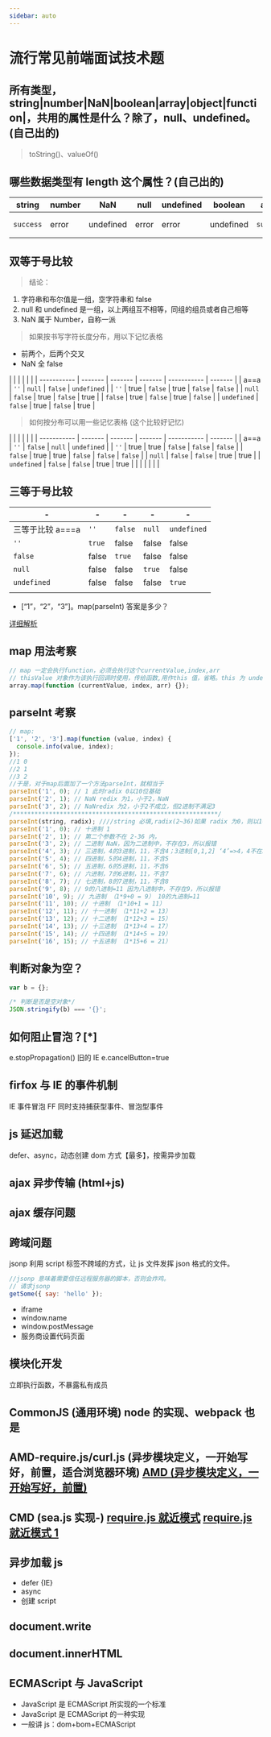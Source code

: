 ```yaml
---
sidebar: auto
---
```


# 流行常见前端面试技术题

## 所有类型，string|number|NaN|boolean|array|object|function|，共用的属性是什么？除了，null、undefined。(自己出的)

> toString()、valueOf()

## 哪些数据类型有 length 这个属性？(自己出的)

| string    | number | NaN       | null  | undefined | boolean   | array     | object    | function   |
| --------- | ------ | --------- | ----- | --------- | --------- | --------- | --------- | ---------- |
| `success` | error  | undefined | error | error     | undefined | `success` | undefined | 0,始终是 0 |

## 双等于号比较

> 结论：

1. 字符串和布尔值是一组，空字符串和 false
2. null 和 undefined 是一组，以上两组互不相等，同组的组员或者自己相等
3. NaN 属于 Number，自称一派

> 如果按书写字符长度分布，用以下记忆表格

- 前两个，后两个交叉
- NaN 全 false

|             |         |         |         |             |
| ----------- | ------- | ------- | ------- | ----------- | ------- |
| a==a        | `''`    | `null`  | `false` | `undefined` |
| `''`        | true    | `false` | true    | `false`     | `false` |
| `null`      | `false` | true    | `false` | true        |
| `false`     | true    | `false` | true    | `false`     |
| `undefined` | `false` | true    | `false` | true        |

> 如何按分布可以用一些记忆表格 (这个比较好记忆)

|             |         |         |         |             |
| ----------- | ------- | ------- | ------- | ----------- | ------- |
| a==a        | `''`    | `false` | `null`  | `undefined` |
| `''`        | true    | true    | `false` | `false`     | `false` |
| `false`     | true    | true    | `false` | `false`     | `false` |
| `null`      | `false` | `false` | true    | true        |
| `undefined` | `false` | `false` | true    | true        |
|             |         |         |         |             |

## 三等于号比较

| -                | -      | -       | -      | -           |
| ---------------- | ------ | ------- | ------ | ----------- |
| 三等于比较 a===a | `''`   | `false` | `null` | `undefined` |
| `''`             | `true` | false   | false  | false       |
| `false`          | false  | `true`  | false  | false       |
| `null`           | false  | false   | `true` | false       |
| `undefined`      | false  | false   | false  | `true`      |
|                  |        |         |        |             |

- [“1”，“2”，“3”]。map(parseInt) 答案是多少？

[详细解析](http://blog.csdn.net/justjavac/article/details/19473199)

## map 用法考察

```js
// map 一定会执行function，必须会执行这个currentValue,index,arr
// thisValue 对象作为该执行回调时使用，传给函数,用作this 值，省略。this 为 undefined
array.map(function (currentValue, index, arr) {});
```

## parseInt 考察

```js
// map:
['1', '2', '3'].map(function (value, index) {
  console.info(value, index);
});
//1 0
//2 1
//3 2
//于是，对于map后面加了一个方法parseInt，就相当于
parseInt('1', 0); // 1 此时radix 0以10位基础
parseInt('2', 1); // NaN redix 为1，小于2，NaN
parseInt('3', 2); // NaNredix 为2，小于2不成立，但2进制不满足3
/*********************************************************/
parseInt(string, radix); ////string 必填,radix(2~36)如果 radix 为0，则以10为基础解析，如果0x， 0X开头，以16位基数，如果小于2,、大于36 则返回 `NaN`
parseInt('1', 0); // 十进制 1
parseInt('2', 1); // 第二个参数不在 2-36 内，
parseInt('3', 2); // 二进制 NaN，因为二进制中，不存在3，所以报错
parseInt('4', 3); // 三进制，4的3进制，11，不含4；3进制[0,1,2] ‘4’=>4，4不在3进制里面
parseInt('5', 4); // 四进制，5的4进制，11，不含5
parseInt('6', 5); // 五进制，6的5进制，11，不含6
parseInt('7', 6); // 六进制，7的6进制，11，不含7
parseInt('8', 7); // 七进制，8的7进制，11，不含8
parseInt('9', 8); // 9的八进制=11 因为八进制中，不存在9，所以报错
parseInt('10', 9); // 九进制 （1*9+0 = 9） 10的九进制=11
parseInt('11', 10); // 十进制 （1*10+1 = 11）
parseInt('12', 11); // 十一进制 （1*11+2 = 13）
parseInt('13', 12); // 十二进制 （1*12+3 = 15）
parseInt('14', 13); // 十三进制 （1*13+4 = 17）
parseInt('15', 14); // 十四进制 （1*14+5 = 19）
parseInt('16', 15); // 十五进制 （1*15+6 = 21）
```

## 判断对象为空？

```js
var b = {};

/* 判断是否是空对象*/
JSON.stringify(b) === '{}';
```

## 如何阻止冒泡？[*]

e.stopPropagation()
旧的 IE e.cancelButton=true

## firfox 与 IE 的事件机制

IE 事件冒泡
FF 同时支持捕获型事件、冒泡型事件

## js 延迟加载

defer、async，动态创建 dom 方式【最多】，按需异步加载

## ajax 异步传输 (html+js)

## ajax 缓存问题

## 跨域问题

jsonp 利用 script 标签不跨域的方式，让 js 文件发挥 json 格式的文件。

```js
//jsonp 意味着需要信任远程服务器的脚本，否则会炸鸡。
// 请求jsonp
getSome({ say: 'hello' });
```

- iframe
- window.name
- window.postMessage
- 服务商设置代码页面

## 模块化开发

立即执行函数，不暴露私有成员

## CommonJS (通用环境) node 的实现、webpack 也是

## AMD-require.js/curl.js (异步模块定义，一开始写好，前置，适合浏览器环境) [AMD (异步模块定义，一开始写好，前置)](https://github.com/amdjs/amdjs-api/wiki/AMD)

## CMD (sea.js 实现-) [require.js 就近模式](https://github.com/seajs/seajs/issues/242) [require.js 就近模式 1](http://annn.me/how-to-realize-cmd-loader/)

## 异步加载 js

- defer {IE}
- async
- 创建 script

## document.write

## document.innerHTML

## ECMAScript 与 JavaScript

- JavaScript 是 ECMAScript 所实现的一个标准
- JavaScript 是 ECMAScript 的一种实现
- 一般讲 js：dom+bom+ECMAScript

